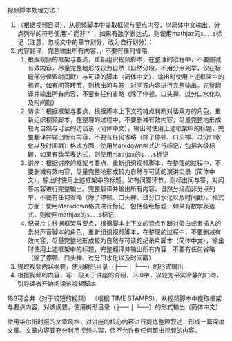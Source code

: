 视频脚本处理方法：

1. （根据视频目录），从视频脚本中提取框架与要点内容，以简体中文输出，分点列举的符号使用‘-’ 而非‘* ’，如果有数学表达式，则使用mathjax的`$...$`标记（注意，忽视文中的章节划分，改为自行划分）：
2. 内容翻译，完整输出所有内容，，不要有任何省略
	1. 根据视频的框架与要点，重新组织视频脚本，在整理的过程中，不要删减有效内容，尽量完整地形成较为自然（自然分段，不用分点列举，仅在标题部分保留时间戳）与可读的脚本（简体中文），输出时使用上述框架中的标题。如有问答环节，则标出问与答，对问答内容进行完整输出。完整翻译并输出所有内容，不要有任何省略（除了停顿、口头禅、过分口水化以及时间戳）
	2. 访谈：根据框架与要点，根据脚本上下文的特点判断对话双方的角色，重新组织视频脚本，在整理的过程中，不要删减有效内容，尽量完整地形成较为自然与可读的访谈录（简体中文），输出时使用上述框架中的标题，完整翻译并输出所有内容，不要有任何省略（除了停顿、口头禅、过分口水化以及时间戳）格式方面：使用Markdown格式进行标记，包括各级标题，如果有数学表达式，则使用mathjax的`$...$`标记
	3. 讲座：根据讲座的框架与要点，重新组织视频脚本，在整理的过程中，不要删减有效内容，尽量完整地形成较为自然与可读的演讲实录（简体中文），输出时使用上述框架中的标题。如有问答环节，则标出问与答，对问答内容进行完整输出。完整翻译并输出所有内容，自然分段而非分点列举，不要有任何省略（除了停顿、口头禅、过分口水化以及时间戳）。格式方面：使用Markdown格式进行标记，包括各级标题，如果有数学表达式，则使用mathjax的`$...$`标记
	4. 纪录片：根据框架与要点，根据脚本上下文的特点判断对旁白或者插入的素材声音脚本的角色，重新组织视频脚本，在整理的过程中，不要删减有效内容，尽量完整地形成较为自然与可读的纪录片脚本（简体中文），输出时使用上述框架中的标题，完整翻译并输出所有内容，不要有任何省略（除了停顿、口头禅、过分口水化以及时间戳）
3. 提取视频内容纲要，使用树形目录（├── │ └──）的形式输出
4. 根据视频的内容，写一段关于讲座的介绍，300字，以较为平实冷静的口吻，引导读者开始阅读该视频脚本

1&3可合并（对于较短的视频）
（根据 TIME STAMPS），从视频脚本中提取框架与要点内容，对该纲要，使用树形目录（├── │ └──）的形式输出（简体中文）

使用华尔街时报的文章风格，对讲座的核心内容进行提炼整理叙述，形成一篇深度文章。文章内容要充分利用视频内容，但不允许有任何超出视频的内容。